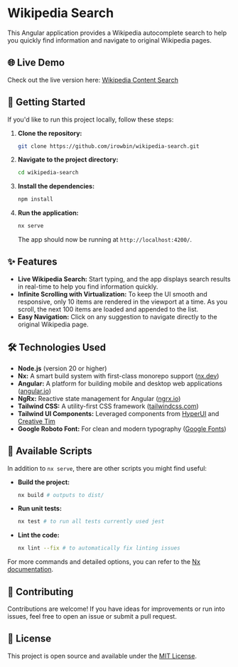 # Wikipedia Search

This Angular application provides a Wikipedia autocomplete search to help you quickly find information and navigate to original Wikipedia pages.

## 🌐 Live Demo

Check out the live version here: [Wikipedia Content Search](https://wikipedia-content-search.vercel.app)

## 🚀 Getting Started

If you'd like to run this project locally, follow these steps:

1. **Clone the repository:**

   ```sh
   git clone https://github.com/irowbin/wikipedia-search.git
   ```

2. **Navigate to the project directory:**

   ```sh
   cd wikipedia-search
   ```

3. **Install the dependencies:**

   ```sh
   npm install
   ```

4. **Run the application:**

   ```sh
   nx serve
   ```

   The app should now be running at `http://localhost:4200/`.

## ✨ Features

- **Live Wikipedia Search:** Start typing, and the app displays search results in real-time to help you find information quickly.
- **Infinite Scrolling with Virtualization:** To keep the UI smooth and responsive, only 10 items are rendered in the viewport at a time. As you scroll, the next 100 items are loaded and appended to the list.
- **Easy Navigation:** Click on any suggestion to navigate directly to the original Wikipedia page.

## 🛠 Technologies Used

- **Node.js** (version 20 or higher)
- **Nx:** A smart build system with first-class monorepo support ([nx.dev](https://nx.dev/))
- **Angular:** A platform for building mobile and desktop web applications ([angular.io](https://angular.io/))
- **NgRx:** Reactive state management for Angular ([ngrx.io](https://ngrx.io/))
- **Tailwind CSS:** A utility-first CSS framework ([tailwindcss.com](https://tailwindcss.com/))
- **Tailwind UI Components:** Leveraged components from [HyperUI](https://www.hyperui.dev/) and [Creative Tim](https://www.creative-tim.com/twcomponents/component/autocomplete-with-perks)
- **Google Roboto Font:** For clean and modern typography ([Google Fonts](https://fonts.google.com/specimen/Roboto))

## 📄 Available Scripts

In addition to `nx serve`, there are other scripts you might find useful:

- **Build the project:**

  ```sh
  nx build # outputs to dist/
  ```

- **Run unit tests:**

  ```sh
  nx test # to run all tests currently used jest
  ```

- **Lint the code:**

  ```sh
  nx lint --fix # to automatically fix linting issues
  ```

For more commands and detailed options, you can refer to the [Nx documentation](https://nx.dev).

## 🤝 Contributing

Contributions are welcome! If you have ideas for improvements or run into issues, feel free to open an issue or submit a pull request.

## 📄 License

This project is open source and available under the [MIT License](LICENSE).
